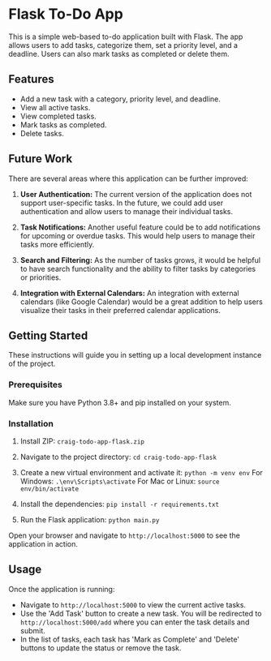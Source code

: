 # Flask To-Do App

This is a simple web-based to-do application built with Flask. The app allows users to add tasks, categorize them, set a priority level, and a deadline. Users can also mark tasks as completed or delete them.

## Features

- Add a new task with a category, priority level, and deadline.
- View all active tasks.
- View completed tasks.
- Mark tasks as completed.
- Delete tasks.

## Future Work

There are several areas where this application can be further improved:

1. **User Authentication:** The current version of the application does not support user-specific tasks. In the future, we could add user authentication and allow users to manage their individual tasks.

2. **Task Notifications:** Another useful feature could be to add notifications for upcoming or overdue tasks. This would help users to manage their tasks more efficiently.

3. **Search and Filtering:** As the number of tasks grows, it would be helpful to have search functionality and the ability to filter tasks by categories or priorities.

4. **Integration with External Calendars:** An integration with external calendars (like Google Calendar) would be a great addition to help users visualize their tasks in their preferred calendar applications.

## Getting Started

These instructions will guide you in setting up a local development instance of the project.

### Prerequisites

Make sure you have Python 3.8+ and pip installed on your system.

### Installation

1. Install ZIP:
   `craig-todo-app-flask.zip`

2. Navigate to the project directory:
   `cd craig-todo-app-flask`

3. Create a new virtual environment and activate it:
   `python -m venv env`
   For Windows:
   `.\env\Scripts\activate`
   For Mac or Linux:
   `source env/bin/activate`

4. Install the dependencies:
   `pip install -r requirements.txt`

5. Run the Flask application:
   `python main.py`

Open your browser and navigate to `http://localhost:5000` to see the application in action.

## Usage

Once the application is running:

- Navigate to `http://localhost:5000` to view the current active tasks.
- Use the 'Add Task' button to create a new task. You will be redirected to `http://localhost:5000/add` where you can enter the task details and submit.
- In the list of tasks, each task has 'Mark as Complete' and 'Delete' buttons to update the status or remove the task.
